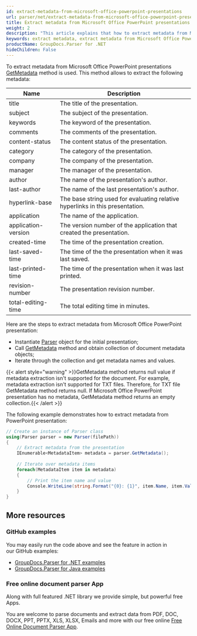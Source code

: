 ```yaml
---
id: extract-metadata-from-microsoft-office-powerpoint-presentations
url: parser/net/extract-metadata-from-microsoft-office-powerpoint-presentations
title: Extract metadata from Microsoft Office PowerPoint presentations
weight: 2
description: "This article explains that how to extract metadata from Microsoft Office PowerPoint(.ppt, .pptx) presentations"
keywords: extract metadata, extract metadata from Microsoft Office PowerPoint,.ppt, .pptx
productName: GroupDocs.Parser for .NET
hideChildren: False
---
```

To extract metadata from Microsoft Office PowerPoint presentations [GetMetadata](https://apireference.groupdocs.com/net/parser/groupdocs.parser/parser/methods/getmetadata) method is used. This method allows to extract the following metadata:

| Name | Description |
| --- | --- |
| title | The title of the presentation. |
| subject | The subject of the presentation. |
| keywords | The keyword of the presentation. |
| comments | The comments of the presentation. |
| content-status | The content status of the presentation. |
| category | The category of the presentation. |
| company | The company of the presentation. |
| manager | The manager of the presentation. |
| author | The name of the presentation's author. |
| last-author | The name of the last presentation's author. |
| hyperlink-base | The base string used for evaluating relative hyperlinks in this presentation. |
| application | The name of the application. |
| application-version | The version number of the application that created the presentation. |
| created-time | The time of the presentation creation. |
| last-saved-time | The time of the the presentation when it was last saved. |
| last-printed-time | The time of the presentation when it was last printed. |
| revision-number | The presentation revision number. |
| total-editing-time | The total editing time in minutes. |

Here are the steps to extract metadata from Microsoft Office PowerPoint presentation:

*   Instantiate [Parser](https://apireference.groupdocs.com/net/parser/groupdocs.parser/parser) object for the initial presentation;
*   Call [GetMetadata](https://apireference.groupdocs.com/net/parser/groupdocs.parser/parser/methods/getmetadata) method and obtain collection of document metadata objects;
*   Iterate through the collection and get metadata names and values.

{{< alert style="warning" >}}GetMetadata method returns null value if metadata extraction isn't supported for the document. For example, metadata extraction isn't supported for TXT files. Therefore, for TXT file GetMetadata method returns null. If Microsoft Office PowerPoint presentation has no metadata, GetMetadata method returns an empty collection.{{< /alert >}}

The following example demonstrates how to extract metadata from PowerPoint presentation:

```csharp
// Create an instance of Parser class
using(Parser parser = new Parser(filePath))
{
    // Extract metadata from the presentation
    IEnumerable<MetadataItem> metadata = parser.GetMetadata();
  
    // Iterate over metadata items
    foreach(MetadataItem item in metadata)
    {
        // Print the item name and value
        Console.WriteLine(string.Format("{0}: {1}", item.Name, item.Value));
    }
}
```

## More resources

### GitHub examples

You may easily run the code above and see the feature in action in our GitHub examples:

*   [GroupDocs.Parser for .NET examples](https://github.com/groupdocs-parser/GroupDocs.Parser-for-.NET)    
*   [GroupDocs.Parser for Java examples](https://github.com/groupdocs-parser/GroupDocs.Parser-for-Java)    

### Free online document parser App

Along with full featured .NET library we provide simple, but powerful free Apps.

You are welcome to parse documents and extract data from PDF, DOC, DOCX, PPT, PPTX, XLS, XLSX, Emails and more with our free online [Free Online Document Parser App](https://products.groupdocs.app/parser).